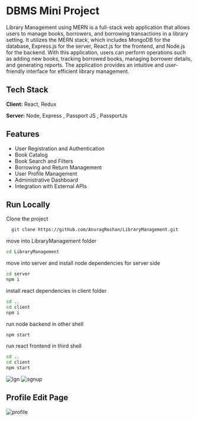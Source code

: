 # DBMS Mini Project

Library Management using MERN is a full-stack web application that allows users to manage books, borrowers, and borrowing transactions in a library setting. It utilizes the MERN stack, which includes MongoDB for the database, Express.js for the server, React.js for the frontend, and Node.js for the backend. With this application, users can perform operations such as adding new books, tracking borrowed books, managing borrower details, and generating reports. The application provides an intuitive and user-friendly interface for efficient library management.

## Tech Stack

**Client:** React, Redux

**Server:** Node, Express , Passport JS , PassportJs

## Features

- User Registration and Authentication
- Book Catalog
- Book Search and Filters
- Borrowing and Return Management
- User Profile Management
- Administrative Dashboard
- Integration with External APIs

## Run Locally

Clone the project

```bash
  git clone https://github.com/AnuragRoshan/LibraryManagement.git
```

move into LibraryManagement folder

```bash
cd LibraryManagement
```

move into server and install node dependencies for server side

```bash
cd server
npm i
```

install react dependencies in client folder

```bash
cd ..
cd client
npm i
```

run node backend in other shell

```bash
npm start
```

run react frontend in third shell

```bash
cd ..
cd client
npm start
```




![lgn](https://github.com/AnuragRoshan/LibraryManagement/blob/main/client/public/web-img/logins.jpg?raw=true)
![sgnup](https://github.com/AnuragRoshan/LibraryManagement/blob/main/client/public/web-img/signup.jpg?raw=true)

## Profile Edit Page

![profile](https://github.com/AnuragRoshan/LibraryManagement/blob/main/client/public/web-img/profileEdit.jpg?raw=true)
